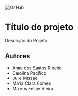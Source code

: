 ![GitHub](https://img.shields.io/github/license/Anne-Ribeiro/2emia-projeto)
# Título do projeto
Descrição do Projeto
## Autores 
- Anne dos Santos Ribeiro
- Carolina Pacífico
- Julie Missae
- Maria Clara Gomes
- Mateus Felipe Vieira
